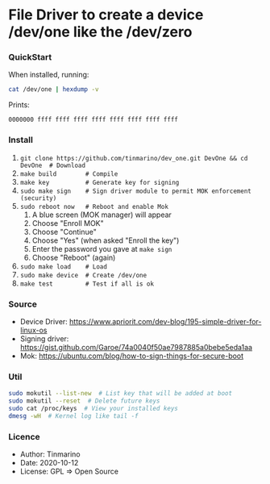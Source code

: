 # File Driver to create a device /dev/one like the /dev/zero

### QuickStart

When installed, running:
```bash
cat /dev/one | hexdump -v
```

Prints:
```text
0000000 ffff ffff ffff ffff ffff ffff ffff ffff
```


### Install

1. `git clone https://github.com/tinmarino/dev_one.git DevOne && cd DevOne  # Download`
2. `make build        # Compile`
3. `make key          # Generate key for signing`
4. `sudo make sign    # Sign driver module to permit MOK enforcement (security)`
5. `sudo reboot now   # Reboot and enable Mok`
    1. A blue screen (MOK manager) will appear
    2. Choose "Enroll MOK"
    3. Choose "Continue"
    4. Choose "Yes" (when asked "Enroll the key")
    5. Enter the password you gave at `make sign`
    6. Choose "Reboot" (again)
6. `sudo make load    # Load`
7. `sudo make device  # Create /dev/one`
8. `make test         # Test if all is ok`


### Source

*  Device Driver: https://www.apriorit.com/dev-blog/195-simple-driver-for-linux-os
*  Signing driver: https://gist.github.com/Garoe/74a0040f50ae7987885a0bebe5eda1aa
*  Mok: https://ubuntu.com/blog/how-to-sign-things-for-secure-boot


### Util

```bash
sudo mokutil --list-new  # List key that will be added at boot
sudo mokutil --reset  # Delete future keys
sudo cat /proc/keys  # View your installed keys
dmesg -wH  # Kernel log like tail -f
```


### Licence

* Author: Tinmarino
* Date: 2020-10-12
* License: GPL => Open Source
